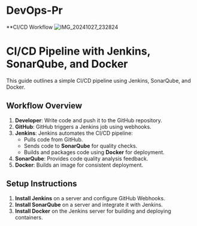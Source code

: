 # DevOps-Pr 
**CI/CD Workflow
![IMG_20241027_232824](https://github.com/user-attachments/assets/0254af40-5aa9-4b00-aa84-5c164fd60edf)

# CI/CD Pipeline with Jenkins, SonarQube, and Docker

This guide outlines a simple CI/CD pipeline using Jenkins, SonarQube, and Docker.

## Workflow Overview

1. **Developer**: Write code and push it to the GitHub repository.
2. **GitHub**: GitHub triggers a Jenkins job using webhooks.
3. **Jenkins**: Jenkins automates the CI/CD pipeline:
   - Pulls code from GitHub.
   - Sends code to **SonarQube** for quality checks.
   - Builds and packages code using **Docker** for deployment.
4. **SonarQube**: Provides code quality analysis feedback.
5. **Docker**: Builds an image for consistent deployment.

## Setup Instructions

1. **Install Jenkins** on a server and configure GitHub Webhooks.
2. **Install SonarQube** on a server and integrate it with Jenkins.
3. **Install Docker** on the Jenkins server for building and deploying containers.
